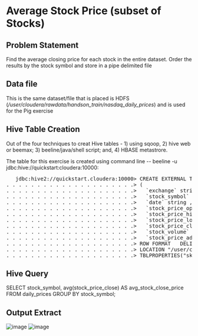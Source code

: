 # Average Stock Price (subset of Stocks)

## Problem Statement
Find the average closing price for each stock in the entire dataset. Order the results by the stock symbol and store in a pipe delimited file

## Data file
This is the same dataset/file that is placed is HDFS (<i>/user/cloudera/rawdata/handson_train/nasdaq_daily_prices</i>) and is used for the Pig exercise

## Hive Table Creation
Out of the four techniques to creat Hive tables - 1) using sqoop, 2) hive web or beemax; 3) beeline/java/shell script; and, 4) HBASE metastrore.

The table for this exercise is created using command line -- beeline -u jdbc:hive://quickstart:cloudera:10000:

<pre>
   jdbc:hive2://quickstart.cloudera:10000> CREATE EXTERNAL TABLE daily_prices
. . . . . . . . . . . . . . . . . . . . .> (
. . . . . . . . . . . . . . . . . . . . .>   `exchange` string ,
. . . . . . . . . . . . . . . . . . . . .>   `stock_symbol` string ,
. . . . . . . . . . . . . . . . . . . . .>   `date` string ,
. . . . . . . . . . . . . . . . . . . . .>   `stock_price_open` float ,
. . . . . . . . . . . . . . . . . . . . .>   `stock_price_high` float ,
. . . . . . . . . . . . . . . . . . . . .>   `stock_price_low` float ,
. . . . . . . . . . . . . . . . . . . . .>   `stock_price_close` float ,
. . . . . . . . . . . . . . . . . . . . .>   `stock_volume` int ,
. . . . . . . . . . . . . . . . . . . . .>   `stock_price_adj_close` float ) 
. . . . . . . . . . . . . . . . . . . . .> ROW FORMAT   DELIMITED FIELDS TERMINATED BY ','
. . . . . . . . . . . . . . . . . . . . .> LOCATION "/user/cloudera/rawdata/handson_train/nasdaq_daily_prices/"
. . . . . . . . . . . . . . . . . . . . .> TBLPROPERTIES("skip.header.line.count" = "1");
</pre>
## Hive Query
SELECT stock_symbol, avg(stock_price_close) AS avg_stock_close_price FROM daily_prices
GROUP BY stock_symbol;

## Output Extract
![image](https://user-images.githubusercontent.com/19809692/27836774-e1d6d6dc-60ae-11e7-8dbd-f7905cf02c8d.png)
![image](https://user-images.githubusercontent.com/19809692/27836834-29729cce-60af-11e7-983d-2ad56eefd258.png)

